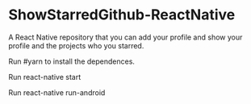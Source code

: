 # ShowStarredGithub-ReactNative

A React Native repository that you can add your profile and show your profile and the projects who you starred.

Run #yarn to install the dependences.

Run react-native start

Run react-native run-android
